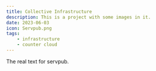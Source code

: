 ```yaml
---
title: Collective Infrastructure
description: This is a project with some images in it.
date: 2023-06-03
icon: Servpub.png
tags: 
    - infrastructure
    - counter cloud
---
```



The real text for servpub.


